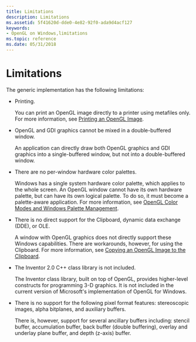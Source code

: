 ```yaml
---
title: Limitations
description: Limitations
ms.assetid: 5f41620d-dde0-4e82-92f0-ada9d4acf127
keywords:
- OpenGL on Windows,limitations
ms.topic: reference
ms.date: 05/31/2018
---
```


# Limitations

The generic implementation has the following limitations:

-   Printing.

    You can print an OpenGL image directly to a printer using metafiles only. For more information, see [Printing an OpenGL Image](printing-an-opengl-image.md).

-   OpenGL and GDI graphics cannot be mixed in a double-buffered window.

    An application can directly draw both OpenGL graphics and GDI graphics into a single-buffered window, but not into a double-buffered window.

-   There are no per-window hardware color palettes.

    Windows has a single system hardware color palette, which applies to the whole screen. An OpenGL window cannot have its own hardware palette, but can have its own logical palette. To do so, it must become a palette-aware application. For more information, see [OpenGL Color Modes and Windows Palette Management](opengl-color-modes-and-windows-palette-management.md).

-   There is no direct support for the Clipboard, dynamic data exchange (DDE), or OLE.

    A window with OpenGL graphics does not directly support these Windows capabilities. There are workarounds, however, for using the Clipboard. For more information, see [Copying an OpenGL Image to the Clipboard](copying-an-opengl-image-to-the-clipboard.md).

-   The Inventor 2.0 C++ class library is not included.

    The Inventor class library, built on top of OpenGL, provides higher-level constructs for programming 3-D graphics. It is not included in the current version of Microsoft's implementation of OpenGL for Windows.

-   There is no support for the following pixel format features: stereoscopic images, alpha bitplanes, and auxiliary buffers.

    There is, however, support for several ancillary buffers including: stencil buffer, accumulation buffer, back buffer (double buffering), overlay and underlay plane buffer, and depth (z-axis) buffer.

 

 




